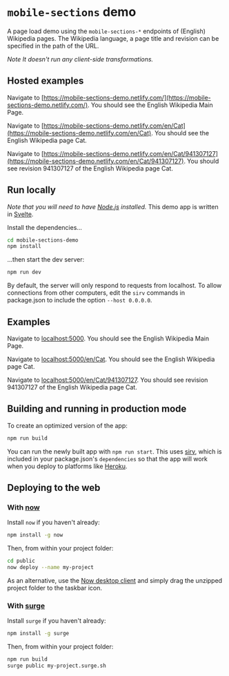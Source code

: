 # `mobile-sections` demo

A page load demo using the `mobile-sections-*` endpoints of (English) Wikipedia pages.
The Wikipedia language, a page title and revision can be specified in the path of the URL.

_Note It doesn't run any client-side transformations._

## Hosted examples

Navigate to [https://mobile-sections-demo.netlify.com/](https://mobile-sections-demo.netlify.com/). You should see the English Wikipedia Main Page.

Navigate to [https://mobile-sections-demo.netlify.com/en/Cat](https://mobile-sections-demo.netlify.com/en/Cat). You should see the English Wikipedia page Cat.

Navigate to [https://mobile-sections-demo.netlify.com/en/Cat/941307127](https://mobile-sections-demo.netlify.com/en/Cat/941307127). You should see revision 941307127 of the English Wikipedia page Cat.

## Run locally

_Note that you will need to have [Node.js](https://nodejs.org) installed._
This demo app is written in [Svelte](https://svelte.dev/).

Install the dependencies...

```bash
cd mobile-sections-demo
npm install
```

...then start the dev server:

```bash
npm run dev
```

By default, the server will only respond to requests from localhost. To allow connections from other computers, edit the `sirv` commands in package.json to include the option `--host 0.0.0.0`.

## Examples

Navigate to [localhost:5000](http://localhost:5000). You should see the English Wikipedia Main Page.

Navigate to [localhost:5000/en/Cat](http://localhost:5000/en/Cat). You should see the English Wikipedia page Cat.

Navigate to [localhost:5000/en/Cat/941307127](http://localhost:5000/en/Cat/941307127). You should see revision 941307127 of the English Wikipedia page Cat.

## Building and running in production mode

To create an optimized version of the app:

```bash
npm run build
```

You can run the newly built app with `npm run start`. This uses [sirv](https://github.com/lukeed/sirv), which is included in your package.json's `dependencies` so that the app will work when you deploy to platforms like [Heroku](https://heroku.com).

## Deploying to the web

### With [now](https://zeit.co/now)

Install `now` if you haven't already:

```bash
npm install -g now
```

Then, from within your project folder:

```bash
cd public
now deploy --name my-project
```

As an alternative, use the [Now desktop client](https://zeit.co/download) and simply drag the unzipped project folder to the taskbar icon.

### With [surge](https://surge.sh/)

Install `surge` if you haven't already:

```bash
npm install -g surge
```

Then, from within your project folder:

```bash
npm run build
surge public my-project.surge.sh
```
